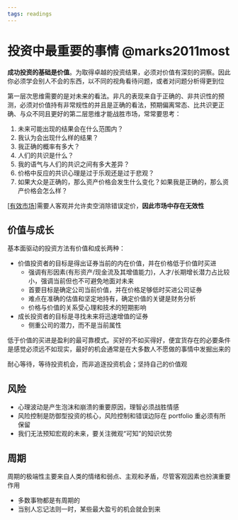 ```yaml
---
tags: readings
---
```


# 投资中最重要的事情 @marks2011most

**成功投资的基础是价值**。为取得卓越的投资结果，必须对价值有深刻的洞察。因此你必须学会别人不会的东西，以不同的视角看待问题，或者对问题分析得更到位

第一层次思维需要的是对未来的看法。非凡的表现来自于正确的、非共识性的预测，必须对价值持有非常规性的并且是正确的看法，预期偏离常态、比共识更正确、与众不同且更好的第二层思维才能战胜市场，常常要思考：

1. 未来可能出现的结果会在什么范围内？
2. 我认为会出现什么样的结果？
3. 我正确的概率有多大？
4. 人们的共识是什么？
5. 我的语气与人们的共识之间有多大差异？
6. 价格中反应的共识心理是过于乐观还是过于悲观？
7. 如果大众是正确的，那么资产价格会发生什么变化？如果我是正确的，那么资产价格会怎么样？

[[有效市场]]需要人客观并允许卖空消除错误定价，**因此市场中存在无效性**

## 价值与成长

基本面驱动的投资方法有价值和成长两种：

- 价值投资者的目标是得出证券当前的内在价值，并在价格低于价值时买进
  - 强调有形因素(有形资产/现金流及其增值能力)，人才/长期增长潜力占比较小，强调当前但也不可避免地面对未来
  - 首要目标是确定公司当前价值，并在价格足够低时买进公司证券
  - 难点在准确的估值和坚定地持有，确定价值的关键是财务分析
  - 价格与价值的关系受心理和技术的短期影响
- 成长投资者的目标是寻找未来将迅速增值的证券
  - 侧重公司的潜力，而不是当前属性

低于价值的买进是盈利的最可靠模式。买好的不如买得好，便宜货存在的必要条件是感觉必须远不如现实，最好的机会通常是在大多数人不愿做的事情中发掘出来的

耐心等待，等待投资机会，而非追逐投资机会；坚持自己的价值观

## 风险

- 心理波动是产生泡沫和崩溃的重要原因，理智必须战胜情感
- 风险控制是防御型投资的核心，风险控制和错误边际在 portfolio 重必须有所保留
- 我们无法预知宏观的未来，要关注微观“可知”的知识优势

## 周期

周期的极端性主要来自人类的情绪和弱点、主观和矛盾，尽管客观因素也扮演重要作用

- 多数事物都是有周期的
- 当别人忘记法则一时，某些最大盈亏的机会就会到来

[//begin]: # "Autogenerated link references for markdown compatibility"
[有效市场]: <../finance/corporate finance/有效市场.md> "有效市场"
[//end]: # "Autogenerated link references"
